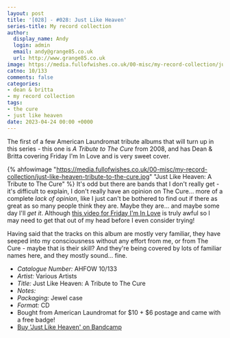 ```yaml
---
layout: post
title: '[028] - #028: Just Like Heaven'
series-title: My record collection 
author:
  display_name: Andy
  login: admin
  email: andy@grange85.co.uk
  url: http://www.grange85.co.uk
image: https://media.fullofwishes.co.uk/00-misc/my-record-collection/just-like-heaven-tribute-to-the-cure.jpg
catno: 10/133
comments: false
categories:
- dean & britta
- my record collection
tags:
- the cure
- just like heaven
date: 2023-04-24 00:00 +0000
---
```

The first of a few American Laundromat tribute albums that will turn up in this series - this one is _A Tribute to The Cure_ from 2008, and has Dean & Britta covering Friday I'm In Love and is very sweet cover.

{% ahfowimage "https://media.fullofwishes.co.uk/00-misc/my-record-collection/just-like-heaven-tribute-to-the-cure.jpg" "Just Like Heaven: A Tribute to The Cure" %}
It's odd but there are bands that I don't really get - it's difficult to explain, I don't really have an opinion on The Cure... more of a complete _lack of opinion_, like I just can't be bothered to find out if there as great as so many people think they are. Maybe they are... and maybe some day I'll _get it_. Although [this video for Friday I'm In Love](https://www.youtube.com/watch?v=mGgMZpGYiy8) is truly awful so I may need to get that out of my head before I even consider trying!

Having said that the tracks on this album are mostly very familiar, they have seeped into my consciousness without any effort from me, or from The Cure - maybe that is their skill? And they're being covered by lots of familiar names here, and they mostly sound... fine.

 - *Catalogue Number:* AHFOW 10/133
 - *Artist:* Various Artists
 - *Title:*  Just Like Heaven: A Tribute to The Cure
 - *Notes:* 
 - *Packaging:* Jewel case
 - *Format:* CD
 - Bought from American Laundromat for $10 + $6 postage and came with a free badge!
 - [Buy 'Just Like Heaven' on Bandcamp](https://americanlaundromatrecords.bandcamp.com/album/just-like-heaven-a-tribute-to-the-cure)
